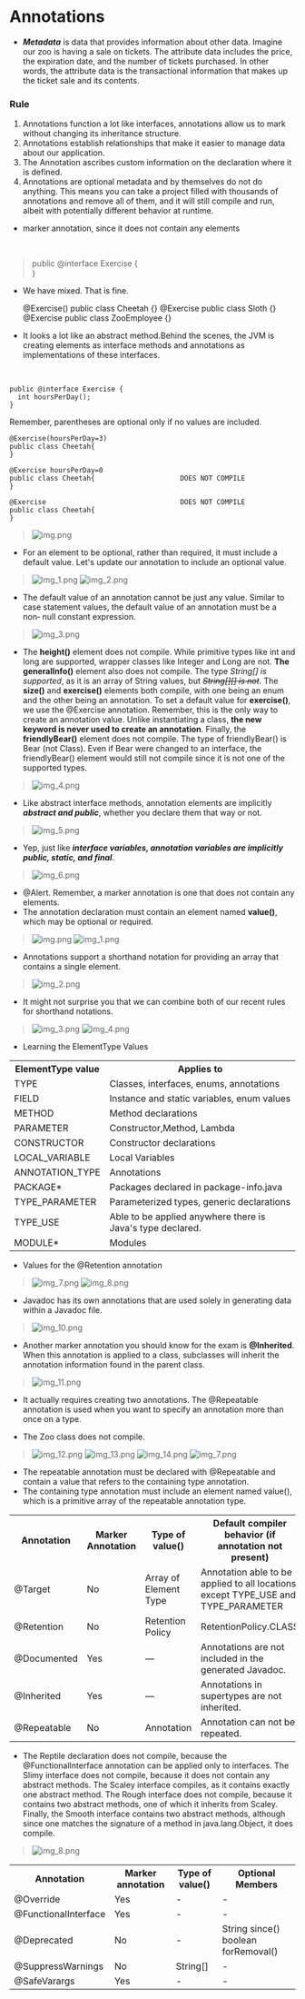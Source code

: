 # Annotations
* _**Metadata**_ is data that provides information about other data. Imagine our zoo is having a sale
  on tickets. The attribute data includes the price, the expiration
  date, and the number of tickets purchased. In other words, the
  attribute data is the transactional information that makes up
  the ticket sale and its contents.

### Rule

1) Annotations function a lot like interfaces, annotations
  allow us to mark without changing its inheritance structure.
2) Annotations establish relationships that make it easier to
manage data about our application.
3) The Annotation ascribes custom information on the declaration
  where it is defined.
4) Annotations are optional metadata and by themselves
  do not do anything. This means you can take a project filled
  with thousands of annotations and remove all of them, and it
  will still compile and run, albeit with potentially different
  behavior at runtime.

* marker annotation, since it does not contain any elements
<br>

>    public @interface Exercise {    
    }  
* We have mixed. That is fine.



    @Exercise() 
    public class Cheetah {}
    @Exercise 
    public class Sloth {}
    @Exercise
    public class ZooEmployee {}





* It looks a lot like an abstract method.Behind the scenes,
the JVM is creating elements as interface methods and
annotations as implementations of these interfaces. 
<br>


    public @interface Exercise {
      int hoursPerDay();
    }




Remember, parentheses are optional only if no values are included.


    @Exercise(hoursPerDay=3) 
    public class Cheetah{
    }

    @Exercise hoursPerDay=0 
    public class Cheetah{                     DOES NOT COMPILE
    }
    
    @Exercise                                 DOES NOT COMPILE
    public class Cheetah{
    }
  

> ![img.png](images/img.png)

* For an element to be optional, rather than required, it must
  include a default value. Let's update our annotation to include
  an optional value.

> ![img_1.png](images/img_1.png)
> ![img_2.png](images/img_2.png)
* The default value of an annotation cannot be just any
  value. Similar to case statement values, the default value
  of an annotation must be a non‐ null constant
  expression.
> ![img_3.png](images/img_3.png)
* The **height()** element does not compile. While primitive types
  like int and long are supported, wrapper classes like Integer
  and Long are not. **The generalInfo()** element also does not
  compile. The type _String[] is supported_, as it is an array of
  String values, but _~~String[][] is not~~_.
  The **size()** and **exercise()** elements both compile, with one
  being an enum and the other being an annotation. To set a
  default value for **exercise()**, we use the @Exercise annotation.
  Remember, this is the only way to create an annotation value.
  Unlike instantiating a class, **the new keyword is never used to
  create an annotation**.
  Finally, the **friendlyBear()** element does not compile. The type
  of friendlyBear() is Bear (not Class). Even if Bear were
  changed to an interface, the friendlyBear() element would still
  not compile since it is not one of the supported types.

> ![img_4.png](images/img_4.png)



* Like abstract interface methods, annotation elements are
  implicitly **_abstract and public_**, whether you declare them that
  way or not.
> ![img_5.png](images/img_5.png)

* Yep, just like _**interface variables, annotation variables are
  implicitly public, static, and final**_.
> ![img_6.png](images/img_6.png)
* @Alert. Remember, a marker annotation is one that does not
  contain any elements.
* The annotation declaration must contain an element named
  **value()**, which may be optional or required.

> ![img.png](img.png)
> ![img_1.png](img_1.png)


* Annotations support a shorthand notation for providing an
  array that contains a single element.

> ![img_2.png](img_2.png)

* It might not surprise you that we can combine both of our
    recent rules for shorthand notations.

> ![img_3.png](img_3.png)
> ![img_4.png](img_4.png)


* Learning the ElementType Values

<table>
<th>ElementType value</th>
<th>Applies to</th>
<tr>
<td>TYPE</td>
<td>Classes, interfaces, enums, annotations</td>
</tr>
<tr>
<td>FIELD</td>
<td>Instance and static variables, enum values</td>
</tr>
<tr>
<td>METHOD</td>
<td>Method declarations</td>
</tr>
<tr>
<td>PARAMETER</td>
<td>Constructor,Method, Lambda</td>
</tr>
<tr>
<td>CONSTRUCTOR</td>
<td>Constructor declarations</td>
</tr>
<tr>
<td>LOCAL_VARIABLE</td>
<td>Local Variables</td>
</tr>
<tr>
<td>ANNOTATION_TYPE</td>
<td>Annotations</td>
</tr>
<tr>
<td>PACKAGE*</td>
<td>Packages declared in package-info.java</td>
</tr>
<tr>
<td>TYPE_PARAMETER</td>
<td>Parameterized types, generic declarations</td>
</tr>
<tr>
<td>TYPE_USE</td>
<td>Able to be applied anywhere there is Java's type declared.</td>
</tr>
<tr>
<td>MODULE*</td>
<td>Modules</td>
</tr>
</table>





* Values for the @Retention annotation
> ![img_7.png](images/img_7.png)
> ![img_8.png](images/img_8.png)

* Javadoc has its own annotations that are used solely in
  generating data within a Javadoc file.
> ![img_10.png](images/img_10.png)


* Another marker annotation you should know for the exam is **@Inherited**. 
When this annotation is applied to a class,
  subclasses will inherit the annotation information found in the
  parent class.
> ![img_11.png](images/img_11.png)
* It actually
  requires creating two annotations. The @Repeatable annotation
  is used when you want to specify an annotation more than once
  on a type.

* The Zoo class does not compile.
> ![img_12.png](images/img_12.png)
> ![img_13.png](images/img_13.png)
> ![img_14.png](images/img_14.png)
> ![img_7.png](img_7.png)

* The repeatable annotation must be declared with @Repeatable
  and contain a value that refers to the containing type
  annotation.
* The containing type annotation must include an element
  named value(), which is a primitive array of the repeatable
  annotation type.
<table>
  <tr>
    <th>Annotation</th>
    <th>Marker Annotation</th>
    <th>Type of value()</th>
    <th>Default compiler behavior (if annotation not present)</th>
  </tr>
  <tr>
    <td>@Target</td>
    <td>No</td>
    <td>Array of Element Type</td>
    <td>Annotation able to be applied to all locations except TYPE_USE and TYPE_PARAMETER</td>
  </tr>
  <tr>
    <td>@Retention</td>
    <td>No</td>
    <td>Retention Policy</td>
    <td>RetentionPolicy.CLASS</td>
  </tr>
  <tr>
    <td>@Documented</td>
    <td>Yes</td>
    <td>—</td>
    <td>Annotations are not included in the generated Javadoc.</td>
  </tr>
  <tr>
    <td>@Inherited</td>
    <td>Yes</td>
    <td>—</td>
    <td>Annotations in supertypes are not inherited.</td>
  </tr>
  <tr>
    <td>@Repeatable</td>
    <td>No</td>
    <td>Annotation</td>
    <td>Annotation can not be repeated.</td>
  </tr>

</table>

* The Reptile declaration does not compile, because the
  @FunctionalInterface annotation can be applied only to
  interfaces. The Slimy interface does not compile, because it
  does not contain any abstract methods. The Scaley interface
  compiles, as it contains exactly one abstract method.
  The Rough interface does not compile, because it contains two
  abstract methods, one of which it inherits from Scaley. Finally,
  the Smooth interface contains two abstract methods, although
  since one matches the signature of a method in
  java.lang.Object, it does compile.
> ![img_8.png](img_8.png)

<table>
  <th>Annotation</th>
  <th>Marker annotation</th>  
  <th>Type of value()</th>
  <th>Optional Members</th>
  <tr>
    <td>@Override</td>
    <td>Yes</td>
    <td>-</td>
    <td>-</td>
  </tr>
  <tr>
    <td>@FunctionalInterface</td>
    <td>Yes</td>
    <td>-</td>
    <td>-</td>
  </tr>
  <tr>
    <td>@Deprecated</td>
    <td>No</td>
    <td>-</td>
    <td>String since() boolean forRemoval()</td>
  </tr>
  <tr>
    <td>@SuppressWarnings</td>
    <td>No</td>
    <td>String[]</td>
    <td>-</td>
  </tr>
  <tr>
    <td>@SafeVarargs</td>
    <td>Yes</td>
    <td>-</td>
    <td>-</td>
  </tr>
</table>
